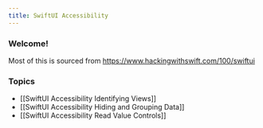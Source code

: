 ```yaml
---
title: SwiftUI Accessibility
---
```


### Welcome!

Most of this is sourced from https://www.hackingwithswift.com/100/swiftui

### Topics
- [[SwiftUI Accessibility Identifying Views]]
- [[SwiftUI Accessibility Hiding and Grouping Data]]
- [[SwiftUI Accessibility Read Value Controls]]
